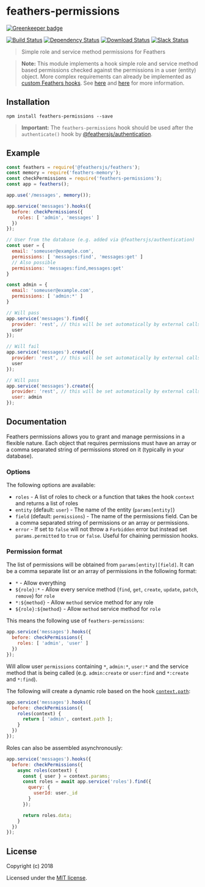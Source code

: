 # feathers-permissions

[![Greenkeeper badge](https://badges.greenkeeper.io/feathersjs-ecosystem/feathers-permissions.svg)](https://greenkeeper.io/)

[![Build Status](https://travis-ci.org/feathersjs-ecosystem/feathers-permissions.png?branch=master)](https://travis-ci.org/feathersjs-ecosystem/feathers-permissions)
[![Dependency Status](https://img.shields.io/david/feathersjs-ecosystem/feathers-permissions.svg?style=flat-square)](https://david-dm.org/feathersjs-ecosystem/feathers-permissions)
[![Download Status](https://img.shields.io/npm/dm/feathers-permissions.svg?style=flat-square)](https://www.npmjs.com/package/feathers-permissions)
[![Slack Status](http://slack.feathersjs.com/badge.svg)](http://slack.feathersjs.com)

> Simple role and service method permissions for Feathers

> __Note:__ This module implements a hook simple role and service method based permissions checked against the permissions in a user (entity) object. More complex requirements can already be implemented as [custom Feathers hooks](https://docs.feathersjs.com/api/hooks.html). See [here](https://blog.feathersjs.com/access-control-strategies-with-feathersjs-72452268739d) and [here](https://blog.feathersjs.com/authorization-with-casl-in-feathersjs-app-fd6e24eefbff) for more information.

## Installation

```
npm install feathers-permissions --save
```

> __Important:__ The `feathers-permissions` hook should be used after the `authenticate()` hook by [@feathersjs/authentication](https://docs.feathersjs.com/api/authentication/server.html#authhooksauthenticatestrategies).

## Example

```js
const feathers = require('@feathersjs/feathers');
const memory = require('feathers-memory');
const checkPermissions = require('feathers-permissions');
const app = feathers();

app.use('/messages', memory());

app.service('messages').hooks({
  before: checkPermissions({
    roles: [ 'admin', 'messages' ]
  })
});

// User from the database (e.g. added via @feathersjs/authentication)
const user = {
  email: 'someuser@example.com',
  permissions: [ 'messages:find', 'messages:get' ]
  // Also possible
  permissions: 'messages:find,messages:get'
}

const admin = {
  email: 'someuser@example.com',
  permissions: [ 'admin:*' ]
}

// Will pass
app.service('messages').find({
  provider: 'rest', // this will be set automatically by external calls
  user
});

// Will fail
app.service('messages').create({
  provider: 'rest', // this will be set automatically by external calls
  user
});

// Will pass
app.service('messages').create({
  provider: 'rest', // this will be set automatically by external calls
  user: admin
});
```

## Documentation

Feathers permissions allows you to grant and manage permissions in a flexible nature. Each object that requires permissions must have an array or a comma separated string of permissions stored on it (typically in your database).

### Options

The following options are available:

- `roles` - A list of roles to check or a function that takes the hook `context` and returns a list of roles
- `entity` (default: `user`) - The name of the entity (`params[entity]`)
- `field` (default: `permissions`) - The name of the permissions field. Can be a comma separated string of permissions or an array or permissions.
- `error` - If set to `false` will not throw a `Forbidden` error but instead set `params.permitted` to `true` or `false`. Useful for chaining permission hooks.

### Permission format

The list of permissions will be obtained from `params[entity][field]`. It can be a comma separate list or an array of permissions in the following format:

- `*` - Allow everything
- `${role}:*` - Allow every service method (`find`, `get`, `create`, `update`, `patch`, `remove`) for `role`
- `*:${method}` - Allow `method` service method for any role
- `${role}:${method}` - Allow `method` service method for `role`

This means the following use of `feathers-permissions`:

```js
app.service('messages').hooks({
  before: checkPermissions({
    roles: [ 'admin', 'user' ]
  })
});
```

Will allow user `permissions` containing `*`, `admin:*`, `user:*` and the service method that is being called (e.g. `admin:create` or `user:find` and `*:create` and `*:find`).

The following will create a dynamic role based on the hook [`context.path`](https://docs.feathersjs.com/api/hooks.html#contextpath):

```js
app.service('messages').hooks({
  before: checkPermissions({
    roles(context) {
      return [ 'admin', context.path ];
    }
  })
});
```

Roles can also be assembled asynchronously:

```js
app.service('messages').hooks({
  before: checkPermissions({
    async roles(context) {
      const { user } = context.params;
      const roles = await app.service('roles').find({
        query: {
          userId: user._id
        }
      });

      return roles.data;
    }
  })
});
```

## License

Copyright (c) 2018

Licensed under the [MIT license](LICENSE).

